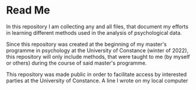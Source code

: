 # Read Me

In this repository I am collecting any and all files, that document my efforts in learning different methods used in the analysis of psychological data.

Since this repository was created at the beginning of my master's programme in psychology at the University of Constance (winter of 2022), this repository will only include methods, that were taught to me (by myself or others) during the course of said master's programme. 

This repository was made public in order to facilitate access by interested parties at the University of Constance.
A line I wrote on my local computer  
